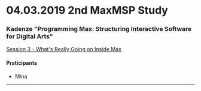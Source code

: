 # 04.03.2019 2nd MaxMSP Study 

### Kadenze "Programming Max: Structuring Interactive Software for Digital Arts"
[Session 3 - What's Really Going on Inside Max](https://www.kadenze.com/courses/programming-max-structuring-interactive-software-for-digital-arts-i/sessions/what-s-really-going-on-inside-max) 

#### Praticipants
* Mina

<hr>
